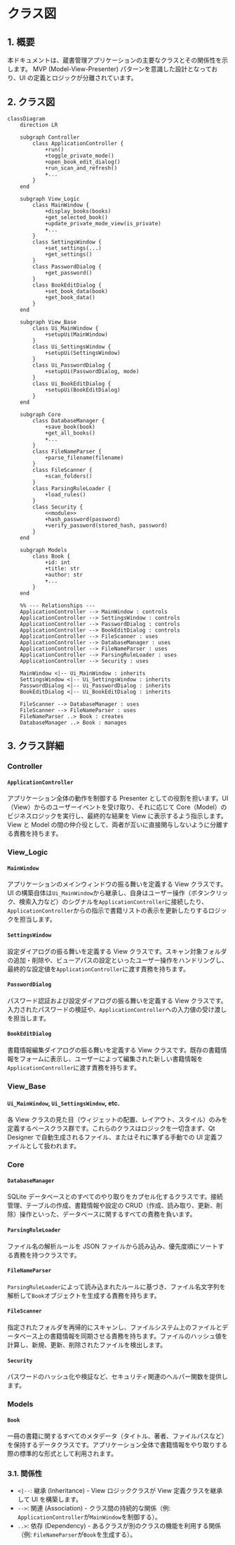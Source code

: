 # クラス図

## 1. 概要

本ドキュメントは、蔵書管理アプリケーションの主要なクラスとその関係性を示します。
MVP (Model-View-Presenter) パターンを意識した設計となっており、UI の定義とロジックが分離されています。

## 2. クラス図

```mermaid
classDiagram
    direction LR

    subgraph Controller
        class ApplicationController {
            +run()
            +toggle_private_mode()
            +open_book_edit_dialog()
            +run_scan_and_refresh()
            +...
        }
    end

    subgraph View_Logic
        class MainWindow {
            +display_books(books)
            +get_selected_book()
            +update_private_mode_view(is_private)
            +...
        }
        class SettingsWindow {
            +set_settings(...)
            +get_settings()
        }
        class PasswordDialog {
            +get_password()
        }
        class BookEditDialog {
            +set_book_data(book)
            +get_book_data()
        }
    end

    subgraph View_Base
        class Ui_MainWindow {
            +setupUi(MainWindow)
        }
        class Ui_SettingsWindow {
            +setupUi(SettingsWindow)
        }
        class Ui_PasswordDialog {
            +setupUi(PasswordDialog, mode)
        }
        class Ui_BookEditDialog {
            +setupUi(BookEditDialog)
        }
    end

    subgraph Core
        class DatabaseManager {
            +save_book(book)
            +get_all_books()
            +...
        }
        class FileNameParser {
            +parse_filename(filename)
        }
        class FileScanner {
            +scan_folders()
        }
        class ParsingRuleLoader {
            +load_rules()
        }
        class Security {
            <<module>>
            +hash_password(password)
            +verify_password(stored_hash, password)
        }
    end

    subgraph Models
        class Book {
            +id: int
            +title: str
            +author: str
            +...
        }
    end

    %% --- Relationships ---
    ApplicationController --> MainWindow : controls
    ApplicationController --> SettingsWindow : controls
    ApplicationController --> PasswordDialog : controls
    ApplicationController --> BookEditDialog : controls
    ApplicationController --> FileScanner : uses
    ApplicationController --> DatabaseManager : uses
    ApplicationController --> FileNameParser : uses
    ApplicationController --> ParsingRuleLoader : uses
    ApplicationController --> Security : uses

    MainWindow <|-- Ui_MainWindow : inherits
    SettingsWindow <|-- Ui_SettingsWindow : inherits
    PasswordDialog <|-- Ui_PasswordDialog : inherits
    BookEditDialog <|-- Ui_BookEditDialog : inherits

    FileScanner --> DatabaseManager : uses
    FileScanner --> FileNameParser : uses
    FileNameParser ..> Book : creates
    DatabaseManager ..> Book : manages
```

## 3. クラス詳細

### Controller

#### `ApplicationController`

アプリケーション全体の動作を制御する Presenter としての役割を担います。UI（View）からのユーザーイベントを受け取り、それに応じて Core（Model）のビジネスロジックを実行し、最終的な結果を View に表示するよう指示します。View と Model の間の仲介役として、両者が互いに直接関与しないように分離する責務を持ちます。

### View_Logic

#### `MainWindow`

アプリケーションのメインウィンドウの振る舞いを定義する View クラスです。UI の構築自体は`Ui_MainWindow`から継承し、自身はユーザー操作（ボタンクリック、検索入力など）のシグナルを`ApplicationController`に接続したり、`ApplicationController`からの指示で書籍リストの表示を更新したりするロジックを担当します。

#### `SettingsWindow`

設定ダイアログの振る舞いを定義する View クラスです。スキャン対象フォルダの追加・削除や、ビューアパスの設定といったユーザー操作をハンドリングし、最終的な設定値を`ApplicationController`に渡す責務を持ちます。

#### `PasswordDialog`

パスワード認証および設定ダイアログの振る舞いを定義する View クラスです。入力されたパスワードの検証や、`ApplicationController`への入力値の受け渡しを担当します。

#### `BookEditDialog`

書籍情報編集ダイアログの振る舞いを定義する View クラスです。既存の書籍情報をフォームに表示し、ユーザーによって編集された新しい書籍情報を`ApplicationController`に渡す責務を持ちます。

### View_Base

#### `Ui_MainWindow`, `Ui_SettingsWindow`, etc.

各 View クラスの見た目（ウィジェットの配置、レイアウト、スタイル）のみを定義するベースクラス群です。これらのクラスはロジックを一切含まず、Qt Designer で自動生成されるファイル、またはそれに準ずる手動での UI 定義ファイルとして扱われます。

### Core

#### `DatabaseManager`

SQLite データベースとのすべてのやり取りをカプセル化するクラスです。接続管理、テーブルの作成、書籍情報や設定の CRUD（作成、読み取り、更新、削除）操作といった、データベースに関するすべての責務を負います。

#### `ParsingRuleLoader`

ファイル名の解析ルールを JSON ファイルから読み込み、優先度順にソートする責務を持つクラスです。

#### `FileNameParser`

`ParsingRuleLoader`によって読み込まれたルールに基づき、ファイル名文字列を解析して`Book`オブジェクトを生成する責務を持ちます。

#### `FileScanner`

指定されたフォルダを再帰的にスキャンし、ファイルシステム上のファイルとデータベース上の書籍情報を同期させる責務を持ちます。ファイルのハッシュ値を計算し、新規、更新、削除されたファイルを検出します。

#### `Security`

パスワードのハッシュ化や検証など、セキュリティ関連のヘルパー関数を提供します。

### Models

#### `Book`

一冊の書籍に関するすべてのメタデータ（タイトル、著者、ファイルパスなど）を保持するデータクラスです。アプリケーション全体で書籍情報をやり取りする際の標準的な形式として利用されます。

### 3.1. 関係性

- `<|--`: 継承 (Inheritance) - View ロジッククラスが View 定義クラスを継承して UI を構築します。
- `-->`: 関連 (Association) - クラス間の持続的な関係（例: `ApplicationController`が`MainWindow`を制御する）。
- `..>`: 依存 (Dependency) - あるクラスが別のクラスの機能を利用する関係（例: `FileNameParser`が`Book`を生成する）。
